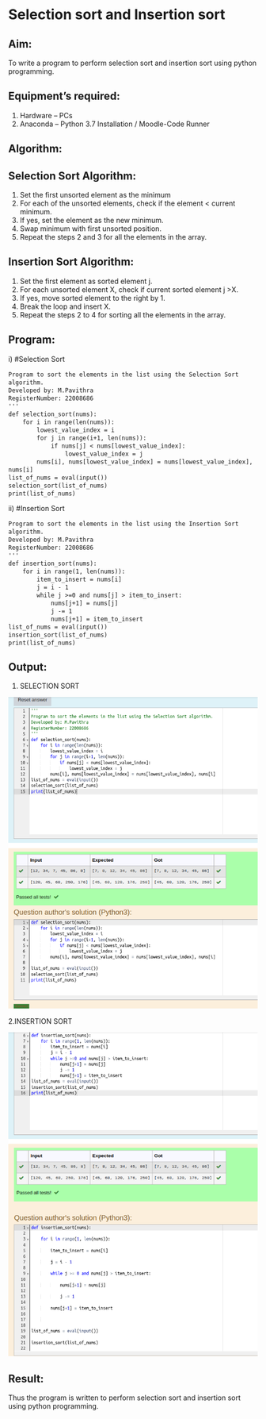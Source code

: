 # Selection sort and Insertion sort

## Aim:

To write a program to perform selection sort and insertion sort using python programming.

## Equipment’s required:

1.	Hardware – PCs
2.	Anaconda – Python 3.7 Installation / Moodle-Code Runner

## Algorithm:

## Selection Sort Algorithm:

1.	Set the first unsorted element as the minimum
2.	For each of the unsorted elements, check if the element < current minimum.
3.	If yes, set the element as the new minimum.
4.	Swap minimum with first unsorted position.
5.	Repeat the steps 2 and 3 for all the elements in the array.

## Insertion Sort Algorithm:

1.	Set the first element as sorted element j.
2.	For each unsorted element X, check if current sorted element j >X.
3.	If yes, move sorted element to the right by 1.
4.	Break the loop and insert X.
5.	Repeat the steps 2 to 4 for sorting all the elements in the array.

## Program:

i)	#Selection Sort
```
Program to sort the elements in the list using the Selection Sort algorithm.
Developed by: M.Pavithra
RegisterNumber: 22008686
'''
def selection_sort(nums):
    for i in range(len(nums)):
        lowest_value_index = i
        for j in range(i+1, len(nums)):
            if nums[j] < nums[lowest_value_index]:
                lowest_value_index = j
        nums[i], nums[lowest_value_index] = nums[lowest_value_index], nums[i]
list_of_nums = eval(input())
selection_sort(list_of_nums)
print(list_of_nums)

```
ii)	#Insertion Sort
```
Program to sort the elements in the list using the Insertion Sort algorithm.
Developed by: M.Pavithra
RegisterNumber: 22008686
'''
def insertion_sort(nums):
    for i in range(1, len(nums)):
        item_to_insert = nums[i]
        j = i - 1
        while j >=0 and nums[j] > item_to_insert:
            nums[j+1] = nums[j]
            j -= 1
            nums[j+1] = item_to_insert
list_of_nums = eval(input())
insertion_sort(list_of_nums)
print(list_of_nums)

```

## Output:
1. SELECTION SORT

![](./sort1.png)

2.INSERTION SORT

![](./sort2.png)

## Result:

Thus the program is written to perform selection sort and insertion sort using python programming.

